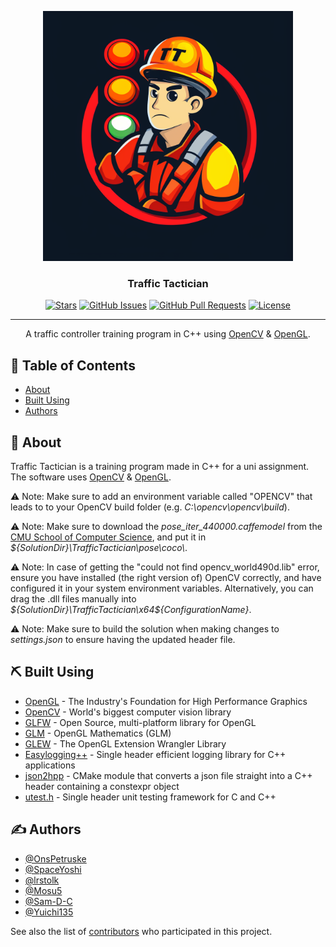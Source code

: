<p align="center">
  <a href="https://github.com/SpaceYoshi/traffic-tactician/" rel="noopener">
 <img width=400px height=400px src="logo.png" alt="Project logo"></a>
</p>

<h3 align="center">Traffic Tactician</h3>

<div align="center">

  [![Stars](https://img.shields.io/github/stars/SpaceYoshi/traffic-tactician.svg)](https://github.com/SpaceYoshi/traffic-tactician/stargazers)
  [![GitHub Issues](https://img.shields.io/github/issues/SpaceYoshi/traffic-tactician.svg)](https://github.com/SpaceYoshi/traffic-tactician/issues)
  [![GitHub Pull Requests](https://img.shields.io/github/issues-pr/SpaceYoshi/traffic-tactician.svg)](https://github.com/SpaceYoshi/traffic-tactician/pulls)
  [![License](https://img.shields.io/badge/license-MIT-blue.svg)](/LICENSE)

</div>

---

<p align="center"> A traffic controller training program in C++ using <a href="https://opencv.org/">OpenCV</a> & <a href="https://www.opengl.org/">OpenGL</a>.
    <br> 
</p>

## 📝 Table of Contents
- [About](#about)
- [Built Using](#built_using)
- [Authors](#authors)

## 🧐 About <a name = "about"></a>
Traffic Tactician is a training program made in C++ for a uni assignment. The software uses <a href="https://opencv.org/">OpenCV</a> & <a href="https://www.opengl.org/">OpenGL</a>.


⚠ Note: Make sure to add an environment variable called "OPENCV" that leads to to your OpenCV build folder (e.g. *C:\opencv\opencv\build*).

⚠ Note: Make sure to download the *pose_iter_440000.caffemodel* from the [CMU School of Computer Science](https://www.cs.cmu.edu/), and put it in *${SolutionDir}\TrafficTactician\pose\coco\\*.

⚠ Note: In case of getting the "could not find opencv_world490d.lib" error, ensure you have installed (the right version of) OpenCV correctly, and have configured it in your system environment variables. Alternatively, you can drag the .dll files manually into *${SolutionDir}\TrafficTactician\x64\${ConfigurationName}*.

⚠ Note: Make sure to build the solution when making changes to *settings.json* to ensure having the updated header file.

## ⛏️ Built Using <a name = "built_using"></a>
- [OpenGL](https://opengl.org/) - The Industry's Foundation for High Performance Graphics
- [OpenCV](https://opencv.org/) - World's biggest computer vision library
- [GLFW](https://www.glfw.org/) - Open Source, multi-platform library for OpenGL
- [GLM](https://github.com/g-truc/glm/) - OpenGL Mathematics (GLM)
- [GLEW](https://github.com/nigels-com/glew/) - The OpenGL Extension Wrangler Library
- [Easylogging++](https://github.com/abumq/easyloggingpp/) - Single header efficient logging library for C++ applications
- [json2hpp](https://github.com/KaixoCode/json2hpp/) - CMake module that converts a json file straight into a C++ header containing a constexpr object
- [utest.h](https://github.com/sheredom/utest.h) - Single header unit testing framework for C and C++

## ✍️ Authors <a name = "authors"></a>
- [@OnsPetruske](https://github.com/pkg-dot-zip)
- [@SpaceYoshi](https://github.com/SpaceYoshi)
- [@lrstolk](https://github.com/lrstolk)
- [@Mosu5](https://github.com/Mosu5)
- [@Sam-D-C](https://github.com/Sam-D-C)
- [@Yuichi135](https://github.com/Yuichi135)

See also the list of [contributors](https://github.com/SpaceYoshi/traffic-tactician/contributors) who participated in this project.
